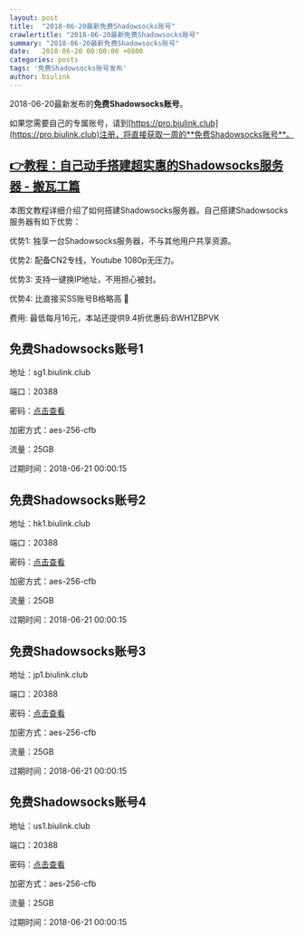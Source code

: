 ```yaml
---
layout: post
title:  "2018-06-20最新免费Shadowsocks账号"
crawlertitle: "2018-06-20最新免费Shadowsocks账号"
summary: "2018-06-20最新免费Shadowsocks账号"
date:   2018-06-20 00:00:00 +0800
categories: posts
tags: '免费Shadowsocks账号发布'
author: biulink
---
```


2018-06-20最新发布的**免费Shadowsocks账号**。

如果您需要自己的专属账号，请到[https://pro.biulink.club](https://pro.biulink.club)注册，将直接获取一周的**免费Shadowsocks账号**。

## [👉教程：自己动手搭建超实惠的Shadowsocks服务器 - 搬瓦工篇](https://github.com/Biulink/ShadowsocksTutorials/blob/master/%E6%95%99%E6%82%A8%E8%87%AA%E5%B7%B1%E5%8A%A8%E6%89%8B%E6%90%AD%E5%BB%BA%E8%B6%85%E5%AE%9E%E6%83%A0%E7%9A%84Shadowsocks%E6%9C%8D%E5%8A%A1%E5%99%A8%20-%20%E6%90%AC%E7%93%A6%E5%B7%A5%E7%AF%87.md)
  
  本图文教程详细介绍了如何搭建Shadowsocks服务器。自己搭建Shadowsocks服务器有如下优势：

  优势1: 独享一台Shadowsocks服务器，不与其他用户共享资源。

  优势2: 配备CN2专线，Youtube 1080p无压力。

  优势3: 支持一键换IP地址，不用担心被封。

  优势4: 比直接买SS账号B格略高 🙂

  费用: 最低每月16元，本站还提供9.4折优惠码:BWH1ZBPVK  
## 免费Shadowsocks账号1

地址：sg1.biulink.club

端口：20388

密码：[点击查看](https://github.com/Biulink/ShadowsocksTutorials/blob/master/publish/2018-06-20%E6%9C%80%E6%96%B0%E5%85%8D%E8%B4%B9Shadowsocks%E8%B4%A6%E5%8F%B7.md)

加密方式：aes-256-cfb

流量：25GB

过期时间：2018-06-21 00:00:15

## 免费Shadowsocks账号2

地址：hk1.biulink.club

端口：20388

密码：[点击查看](https://github.com/Biulink/ShadowsocksTutorials/blob/master/publish/2018-06-20%E6%9C%80%E6%96%B0%E5%85%8D%E8%B4%B9Shadowsocks%E8%B4%A6%E5%8F%B7.md)

加密方式：aes-256-cfb

流量：25GB

过期时间：2018-06-21 00:00:15

## 免费Shadowsocks账号3

地址：jp1.biulink.club

端口：20388

密码：[点击查看](https://github.com/Biulink/ShadowsocksTutorials/blob/master/publish/2018-06-20%E6%9C%80%E6%96%B0%E5%85%8D%E8%B4%B9Shadowsocks%E8%B4%A6%E5%8F%B7.md)

加密方式：aes-256-cfb

流量：25GB

过期时间：2018-06-21 00:00:15

## 免费Shadowsocks账号4

地址：us1.biulink.club

端口：20388

密码：[点击查看](https://github.com/Biulink/ShadowsocksTutorials/blob/master/publish/2018-06-20%E6%9C%80%E6%96%B0%E5%85%8D%E8%B4%B9Shadowsocks%E8%B4%A6%E5%8F%B7.md)

加密方式：aes-256-cfb

流量：25GB

过期时间：2018-06-21 00:00:15


